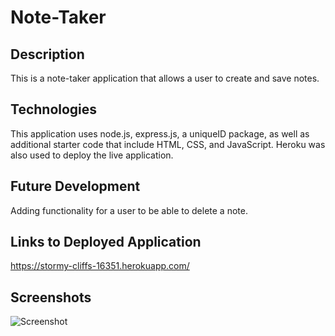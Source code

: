 # Note-Taker

## Description

This is a note-taker application that allows a user to create and save notes. 

## Technologies

This application uses node.js, express.js, a uniqueID package, as well as additional starter code that include HTML, CSS, and JavaScript. Heroku was also used to deploy the live application.

## Future Development

Adding functionality for a user to be able to delete a note. 

## Links to Deployed Application

https://stormy-cliffs-16351.herokuapp.com/

## Screenshots
![Screenshot](/images/landing-page)